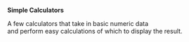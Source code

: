 **Simple Calculators**

A few calculators that take in basic numeric data  
and perform easy calculations of which to display the result.